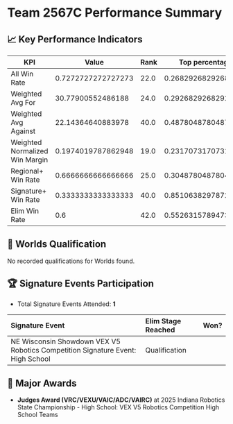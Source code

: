 # Team 2567C Performance Summary

## 📈 Key Performance Indicators
| KPI | Value | Rank | Top percentage |
| --- | ----- | ---- | ----- |
| All Win Rate | 0.7272727272727273 | 22.0 | 0.2682926829268293 |
| Weighted Avg For | 30.77900552486188 | 24.0 | 0.2926829268292683 |
| Weighted Avg Against | 22.14364640883978 | 40.0 | 0.4878048780487805 |
| Weighted Normalized Win Margin | 0.1974019787862948 | 19.0 | 0.23170731707317074 |
| Regional+ Win Rate | 0.6666666666666666 | 25.0 | 0.3048780487804878 |
| Signature+ Win Rate | 0.3333333333333333 | 40.0 | 0.851063829787234 |
| Elim Win Rate | 0.6 | 42.0 | 0.5526315789473685 |


## 🎯 Worlds Qualification
No recorded qualifications for Worlds found.

## 🏆 Signature Events Participation
- Total Signature Events Attended: **1**

| Signature Event | Elim Stage Reached | Won? |
|:----------------|:-------------------|:----|
| NE Wisconsin Showdown VEX V5 Robotics Competition Signature Event: High School | Qualification |  |


## 🥇 Major Awards
- **Judges Award (VRC/VEXU/VAIC/ADC/VAIRC)** at 2025 Indiana Robotics State Championship - High School: VEX V5 Robotics Competition High School Teams

